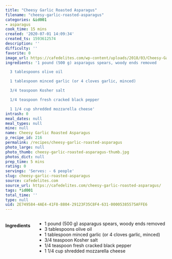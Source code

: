 ```yaml
---
title: "Cheesy Garlic Roasted Asparagus"
filename: "cheesy-garlic-roasted-asparagus"
categories: &id001
- asparagus
cook_time: 15 mins
created: '2020-07-01 14:09:34'
created_ts: 1593612574
description: ''
difficulty: ''
favorite: 0
image_url: https://cafedelites.com/wp-content/uploads/2018/03/Cheesy-Garlic-Roasted-Asparagus-IMAGE-10-1365x2048.jpg
ingredients: '1 pound (500 g) asparagus spears, woody ends removed

  3 tablespoons olive oil

  1 tablespoon minced garlic (or 4 cloves garlic, minced)

  3/4 teaspoon Kosher salt

  1/4 teaspoon fresh cracked black pepper

  1 1/4 cup shredded mozzarella cheese'
intrash: 0
meal_dates: null
meal_types: null
mine: null
name: Cheesy Garlic Roasted Asparagus
p_recipe_id: 216
permalink: /recipes/cheesy-garlic-roasted-asparagus
photo_large: null
photo_thumb: cheesy-garlic-roasted-asparagus-thumb.jpg
photos_dict: null
prep_time: 5 mins
rating: 0
servings: 'Serves: - 6 people'
slug: cheesy-garlic-roasted-asparagus
source: cafedelites.com
source_url: https://cafedelites.com/cheesy-garlic-roasted-asparagus/
tags: *id001
total_time: ''
type: null
uid: 2E749584-4AE4-41F8-8804-29123F35C8F4-631-00005385575AFFE6
---
```

<div class="large-8 medium-7 columns" id="writeup">	</div><!-- #writeup -->
</div><!-- #row-one -->
<div class="row" id="row-two">	<div class="medium-4 small-5 columns" id="ingredients"><h4>Ingredients</h4><div class="box box-ingredients content"><ul>
<li>1 pound (500 g) asparagus spears, woody ends removed</li>
<li>3 tablespoons olive oil</li>
<li>1 tablespoon minced garlic (or 4 cloves garlic, minced)</li>
<li>3/4 teaspoon Kosher salt</li>
<li>1/4 teaspoon fresh cracked black pepper</li>
<li>1 1/4 cup shredded mozzarella cheese</li>
</ul>
</div>	</div>	<div class="medium-6 small-7 columns" id="directions">	</div>